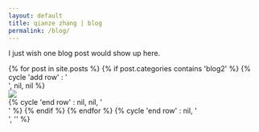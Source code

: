 ```yaml
---
layout: default
title: qianze zhang | blog
permalink: /blog/
---
```

I just wish one blog post would show up here.
<div class="home">
{% for post in site.posts %}
   {% if post.categories contains 'blog2' %}
    {% cycle 'add row' : '<div class="row">', nil, nil %}
        <div class="col-sm-4">
            <div class="preview-panel">
                <a href="{{ post.url | prepend: site.baseurl }}">
                    <img src="{{ post.preview | prepend: site.baseurl }}">
                </a>
           </div>
        </div>
{% cycle 'end row' : nil, nil, '</div>' %}
  {% endif %}
{% endfor %}
{% cycle 'end row' : nil, '</div>', '</div>' %}

</div>
